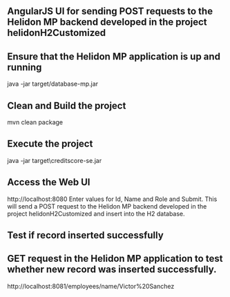## AngularJS UI for sending POST requests to the Helidon MP backend developed in the project helidonH2Customized
## Ensure that the Helidon MP application is up and running
java -jar target/database-mp.jar

## Clean and Build the project
mvn clean package

## Execute the project
java -jar target\creditscore-se.jar

## Access the Web UI
http://localhost:8080
Enter values for Id, Name and Role and Submit.  This will send a POST request to the Helidon MP backend developed in the project helidonH2Customized and insert into the H2 database.

## Test if record inserted successfully
## GET request in the Helidon MP application to test whether new record was inserted successfully.
http://localhost:8081/employees/name/Victor%20Sanchez


